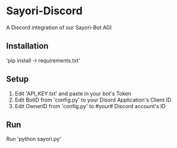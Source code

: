 # Sayori-Discord
A Discord integration of our Sayori-Bot AGI
## Installation
'pip install -r requirements.txt'
## Setup
1. Edit 'API_KEY.txt' and paste in your bot's Token
2. Edit BotID from 'config.py' to your Disord Application's Client ID
3. Edit OwnerID from 'config.py' to #your# Discord account's ID
## Run
Run 'python sayori.py'
